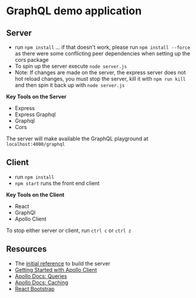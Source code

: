 # GraphQL demo application

## Server
- run `npm install` ... if that doesn't work, please run `npm install --force` as there were some conflicting peer dependencies when setting up the cors package
- To spin up the server execute `node server.js`
- Note: If changes are made on the server, the express server does not hot reload changes, you must stop the server, kill it with `npm run kill` and then spin it back up with `node server.js`

**Key Tools on the Server**
- Express
- Express Graphql
- Graphql
- Cors

The server will make available the GraphQL playground at `localhost:4000/graphql`

## Client
- run `npm install`
- `npm start` runs the front end client

**Key Tools on the Client**
- React
- GraphQl
- Apollo Client


To stop either server or client, run `ctrl c` or `ctrl z`



## Resources
- The [initial reference](https://medium.com/codingthesmartway-com-blog/creating-a-graphql-server-with-node-js-and-express-f6dddc5320e1) to build the server
- [Getting Started with Apollo Client](https://www.apollographql.com/docs/react/get-started/)
- [Apollo Docs: Queries](https://www.apollographql.com/docs/react/data/queries/)
- [Apollo Docs: Caching](https://www.apollographql.com/docs/react/caching/advanced-topics/)
- [React Bootstrap](https://react-bootstrap.github.io/getting-started/introduction/)